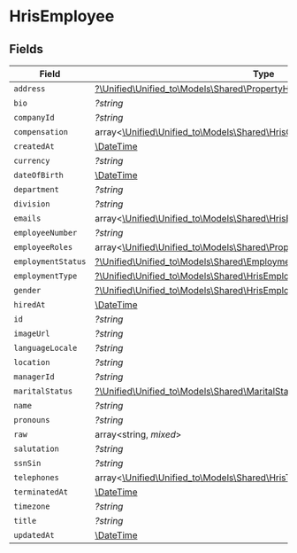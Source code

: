 # HrisEmployee


## Fields

| Field                                                                                                                                  | Type                                                                                                                                   | Required                                                                                                                               | Description                                                                                                                            |
| -------------------------------------------------------------------------------------------------------------------------------------- | -------------------------------------------------------------------------------------------------------------------------------------- | -------------------------------------------------------------------------------------------------------------------------------------- | -------------------------------------------------------------------------------------------------------------------------------------- |
| `address`                                                                                                                              | [?\Unified\Unified_to\Models\Shared\PropertyHrisEmployeeAddress](../../Models/Shared/PropertyHrisEmployeeAddress.md)                   | :heavy_minus_sign:                                                                                                                     | N/A                                                                                                                                    |
| `bio`                                                                                                                                  | *?string*                                                                                                                              | :heavy_minus_sign:                                                                                                                     | N/A                                                                                                                                    |
| `companyId`                                                                                                                            | *?string*                                                                                                                              | :heavy_minus_sign:                                                                                                                     | N/A                                                                                                                                    |
| `compensation`                                                                                                                         | array<[\Unified\Unified_to\Models\Shared\HrisCompensation](../../Models/Shared/HrisCompensation.md)>                                   | :heavy_minus_sign:                                                                                                                     | N/A                                                                                                                                    |
| `createdAt`                                                                                                                            | [\DateTime](https://www.php.net/manual/en/class.datetime.php)                                                                          | :heavy_minus_sign:                                                                                                                     | N/A                                                                                                                                    |
| `currency`                                                                                                                             | *?string*                                                                                                                              | :heavy_minus_sign:                                                                                                                     | N/A                                                                                                                                    |
| `dateOfBirth`                                                                                                                          | [\DateTime](https://www.php.net/manual/en/class.datetime.php)                                                                          | :heavy_minus_sign:                                                                                                                     | N/A                                                                                                                                    |
| `department`                                                                                                                           | *?string*                                                                                                                              | :heavy_minus_sign:                                                                                                                     | N/A                                                                                                                                    |
| `division`                                                                                                                             | *?string*                                                                                                                              | :heavy_minus_sign:                                                                                                                     | N/A                                                                                                                                    |
| `emails`                                                                                                                               | array<[\Unified\Unified_to\Models\Shared\HrisEmail](../../Models/Shared/HrisEmail.md)>                                                 | :heavy_minus_sign:                                                                                                                     | N/A                                                                                                                                    |
| `employeeNumber`                                                                                                                       | *?string*                                                                                                                              | :heavy_minus_sign:                                                                                                                     | N/A                                                                                                                                    |
| `employeeRoles`                                                                                                                        | array<[\Unified\Unified_to\Models\Shared\PropertyHrisEmployeeEmployeeRoles](../../Models/Shared/PropertyHrisEmployeeEmployeeRoles.md)> | :heavy_minus_sign:                                                                                                                     | N/A                                                                                                                                    |
| `employmentStatus`                                                                                                                     | [?\Unified\Unified_to\Models\Shared\EmploymentStatus](../../Models/Shared/EmploymentStatus.md)                                         | :heavy_minus_sign:                                                                                                                     | N/A                                                                                                                                    |
| `employmentType`                                                                                                                       | [?\Unified\Unified_to\Models\Shared\HrisEmployeeEmploymentType](../../Models/Shared/HrisEmployeeEmploymentType.md)                     | :heavy_minus_sign:                                                                                                                     | N/A                                                                                                                                    |
| `gender`                                                                                                                               | [?\Unified\Unified_to\Models\Shared\HrisEmployeeGender](../../Models/Shared/HrisEmployeeGender.md)                                     | :heavy_minus_sign:                                                                                                                     | N/A                                                                                                                                    |
| `hiredAt`                                                                                                                              | [\DateTime](https://www.php.net/manual/en/class.datetime.php)                                                                          | :heavy_minus_sign:                                                                                                                     | N/A                                                                                                                                    |
| `id`                                                                                                                                   | *?string*                                                                                                                              | :heavy_minus_sign:                                                                                                                     | N/A                                                                                                                                    |
| `imageUrl`                                                                                                                             | *?string*                                                                                                                              | :heavy_minus_sign:                                                                                                                     | N/A                                                                                                                                    |
| `languageLocale`                                                                                                                       | *?string*                                                                                                                              | :heavy_minus_sign:                                                                                                                     | N/A                                                                                                                                    |
| `location`                                                                                                                             | *?string*                                                                                                                              | :heavy_minus_sign:                                                                                                                     | N/A                                                                                                                                    |
| `managerId`                                                                                                                            | *?string*                                                                                                                              | :heavy_minus_sign:                                                                                                                     | N/A                                                                                                                                    |
| `maritalStatus`                                                                                                                        | [?\Unified\Unified_to\Models\Shared\MaritalStatus](../../Models/Shared/MaritalStatus.md)                                               | :heavy_minus_sign:                                                                                                                     | N/A                                                                                                                                    |
| `name`                                                                                                                                 | *?string*                                                                                                                              | :heavy_minus_sign:                                                                                                                     | N/A                                                                                                                                    |
| `pronouns`                                                                                                                             | *?string*                                                                                                                              | :heavy_minus_sign:                                                                                                                     | N/A                                                                                                                                    |
| `raw`                                                                                                                                  | array<string, *mixed*>                                                                                                                 | :heavy_minus_sign:                                                                                                                     | N/A                                                                                                                                    |
| `salutation`                                                                                                                           | *?string*                                                                                                                              | :heavy_minus_sign:                                                                                                                     | N/A                                                                                                                                    |
| `ssnSin`                                                                                                                               | *?string*                                                                                                                              | :heavy_minus_sign:                                                                                                                     | N/A                                                                                                                                    |
| `telephones`                                                                                                                           | array<[\Unified\Unified_to\Models\Shared\HrisTelephone](../../Models/Shared/HrisTelephone.md)>                                         | :heavy_minus_sign:                                                                                                                     | N/A                                                                                                                                    |
| `terminatedAt`                                                                                                                         | [\DateTime](https://www.php.net/manual/en/class.datetime.php)                                                                          | :heavy_minus_sign:                                                                                                                     | N/A                                                                                                                                    |
| `timezone`                                                                                                                             | *?string*                                                                                                                              | :heavy_minus_sign:                                                                                                                     | N/A                                                                                                                                    |
| `title`                                                                                                                                | *?string*                                                                                                                              | :heavy_minus_sign:                                                                                                                     | N/A                                                                                                                                    |
| `updatedAt`                                                                                                                            | [\DateTime](https://www.php.net/manual/en/class.datetime.php)                                                                          | :heavy_minus_sign:                                                                                                                     | N/A                                                                                                                                    |